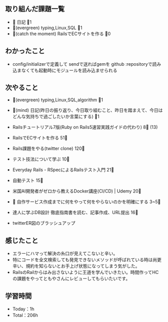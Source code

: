
## 取り組んだ課題一覧

- :memo: 日記 :tomato:1
- :deciduous_tree:(evergreen) typing,Linux,SQL :tomato:1
- :stars:(catch the moment) RailsでECサイトを作る :tomato:0

## わかったこと

- config/initializerで定義して sendで送ればgemを github :repositoryで読み込まなくても起動時にモジュールを読み込ませられる

## 次やること

- :deciduous_tree:(evergreen) typing,Linux,SQL,algorithm :tomato:1
- :memo:(mind) 日記(昨日の振り返り、今日取り組むこと、昨日を踏まえて、今日はどんな気持ちで過ごしたいか言葉にする) :tomato:1

- Railsチュートリアル7版(Ruby on Rails5速習実践ガイドの代わり) 8:tomato: (13)
- RailsでECサイトを作る 51:tomato:
- Rails課題をやる(twitter clone) 120:tomato:
- テスト技法について学ぶ 10:tomato:
- Everyday Rails - RSpecによるRailsテスト入門 21:tomato:
- 自動テスト 15:tomato:
- 米国AI開発者がゼロから教えるDocker講座(CI/CD) | Udemy 20:tomato:
- :compass: 自作サービス作成までに何をやって何をやらないのかを明確にする 3~5:tomato:

- 達人に学ぶDB設計 徹底指南書を読む、記事作成、URL提出 16:tomato:
- twitterER図のブラッシュアップ

## 感じたこと

- エラーにハマって解決の糸口が見えてこないと辛い。
- 特にコードを全文検索しても発見できないメソッドが呼ばれている時は尚更辛い、規約を知らないとお手上げ状態になってしまう気がした。
- RailsのRailからはみ出さないように王道を学んでいきたい。時間作ってHC の課題をやってともやさんにレビューしてもらいたいです。

## 学習時間

- Today：1h
- Total：206h
